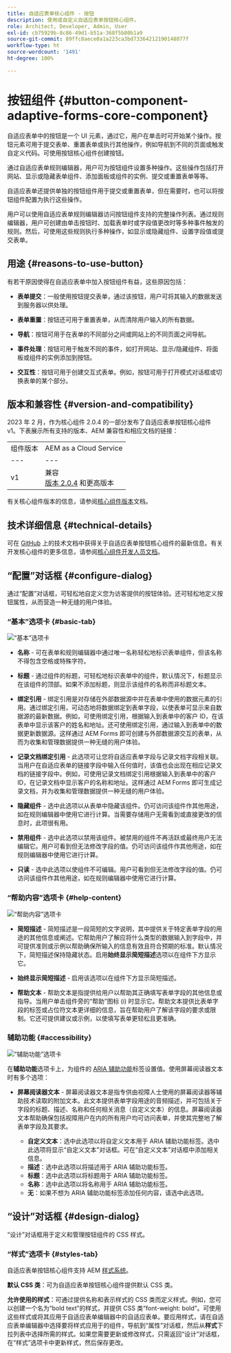 ```yaml
---
title: 自适应表单核心组件 - 按钮
description: 使用或自定义自适应表单按钮核心组件。
role: Architect, Developer, Admin, User
exl-id: cb75929b-8c86-49d1-b51a-368f5b80b1a9
source-git-commit: 89ffc8aece0a1a223ca3bd73364212190148077f
workflow-type: ht
source-wordcount: '1491'
ht-degree: 100%

---
```


# 按钮组件 {#button-component-adaptive-forms-core-component}

自适应表单中的按钮是一个 UI 元素，通过它，用户在单击时可开始某个操作。按钮元素可用于提交表单、重置表单或执行其他操作，例如导航到不同的页面或触发自定义代码。可使用按钮核心组件创建按钮。

通过自适应表单规则编辑器，用户可为按钮组件设置多种操作。这些操作包括打开网站、显示或隐藏表单组件、添加面板或组件的实例、提交或重置表单等等。

自适应表单还提供单独的按钮组件用于提交或重置表单，但在需要时，也可以将按钮组件配置为执行这些操作。

用户可以使用自适应表单规则编辑器访问按钮组件支持的完整操作列表。通过规则编辑器，用户可创建由单击按钮时、加载表单时或字段值更改时等多种事件触发的规则。然后，可使用这些规则执行多种操作，如显示或隐藏组件、设置字段值或提交表单。

## 用途 {#reasons-to-use-button}

有若干原因使得在自适应表单中加入按钮组件有益，这些原因包括：

* **表单提交**：一般使用按钮提交表单，通过该按钮，用户可将其输入的数据发送到服务器以供处理。

* **表单重置**：按钮还可用于重置表单，从而清除用户输入的所有数据。

* **导航**：按钮可用于在表单的不同部分之间或网站上的不同页面之间导航。

* **事件处理**：按钮可用于触发不同的事件，如打开网站、显示/隐藏组件、将面板或组件的实例添加到按钮。

* **交互性**：按钮可用于创建交互式表单。例如，按钮可用于打开模式对话框或切换表单的某个部分。

## 版本和兼容性 {#version-and-compatibility}

2023 年 2 月，作为核心组件 2.0.4 的一部分发布了自适应表单按钮核心组件 v1。下表展示所有支持的版本、AEM 兼容性和相应文档的链接：

|  |  |
|---|---|
| 组件版本 | AEM as a Cloud Service |
| --- | --- |
| v1 | 兼容<br>[版本 2.0.4](/help/versions.md) 和更高版本 | 兼容 | 兼容 |

有关核心组件版本的信息，请参阅[核心组件版本](/help/versions.md)文档。

<!-- ## Sample Component Output {#sample-component-output}

To experience the Accordion Component as well as see examples of its configuration options as well as HTML and JSON output, visit the [Component Library](https://adobe.com/go/aem_cmp_library_accordion). -->

## 技术详细信息 {#technical-details}

可在 [GitHub](https://github.com/adobe/aem-core-forms-components/tree/master/ui.af.apps/src/main/content/jcr_root/apps/core/fd/components/form/button/v1/button) 上的技术文档中获得关于自适应表单按钮核心组件的最新信息。有关开发核心组件的更多信息，请参阅[核心组件开发人员文档](/help/developing/overview.md)。

## “配置”对话框 {#configure-dialog}

通过“配置”对话框，可轻松地自定义您为访客提供的按钮体验。还可轻松地定义按钮属性，从而营造一种无缝的用户体验。

### “基本”选项卡 {#basic-tab}

![“基本”选项卡](/help/adaptive-forms/assets/button_basictab.png)

* **名称** - 可在表单和规则编辑器中通过唯一名称轻松地标识表单组件，但该名称不得包含空格或特殊字符。

* **标题** - 通过组件的标题，可轻松地标识表单中的组件，默认情况下，标题显示在该组件的顶部。如果不添加标题，则显示该组件的名称而非标题文本。

* **绑定引用** - 绑定引用是对存储在外部数据源中并在表单中使用的数据元素的引用。通过绑定引用，可动态地将数据绑定到表单字段，以使表单可显示来自数据源的最新数据。例如，可使用绑定引用，根据输入到表单中的客户 ID，在该表单中显示该客户的姓名和地址。还可使用绑定引用，通过输入到表单中的数据更新数据源。这样通过 AEM Forms 即可创建与外部数据源交互的表单，从而为收集和管理数据提供一种无缝的用户体验。

* **记录文档绑定引用** - 此选项可让您将自适应表单字段与记录文档字段相关联。当用户在自适应表单的链接字段中输入任何值时，该值也会出现在相应记录文档的链接字段中。例如，可使用记录文档绑定引用根据输入到表单中的客户 ID，在记录文档中显示客户的名称和地址。这样通过 AEM Forms 即可生成记录文档，并为收集和管理数据提供一种无缝的用户体验。

* **隐藏组件** - 选中此选项以从表单中隐藏该组件。仍可访问该组件作其他用途，如在规则编辑器中使用它进行计算。当需要存储用户无需看到或直接更改的信息时，此项很有用。
* **禁用组件** - 选中此选项以禁用该组件。被禁用的组件不再活跃或最终用户无法编辑它。用户可看到但无法修改字段的值。仍可访问该组件作其他用途，如在规则编辑器中使用它进行计算。
* **只读** - 选中此选项以使组件不可编辑。用户可看到但无法修改字段的值。仍可访问该组件作其他用途，如在规则编辑器中使用它进行计算。

### “帮助内容”选项卡 {#help-content}

![“帮助内容”选项卡](/help/adaptive-forms/assets/button_helptab.png)

* **简短描述** - 简短描述是一段简短的文字说明，其中提供关于特定表单字段的用途的其他信息或阐述。它帮助用户了解应将什么类型的数据输入到字段中，并可提供准则或示例以帮助确保所输入的信息有效且符合预期的标准。默认情况下，简短描述保持隐藏状态。启用&#x200B;**始终显示简短描述**&#x200B;选项以在组件下方显示它。

* **始终显示简短描述** - 启用该选项以在组件下方显示简短描述。

* **帮助文本** - 帮助文本是指提供给用户以帮助其正确填写表单字段的其他信息或指导。当用户单击组件旁的“帮助”图标 (i) 时显示它。帮助文本提供比表单字段的标签或占位符文本更详细的信息，旨在帮助用户了解该字段的要求或限制。它还可提供建议或示例，以使填写表单更轻松且更准确。

### 辅助功能 {#accessibility}

![“辅助功能”选项卡](/help/adaptive-forms/assets/button_accessibilitytab.png)


在&#x200B;**辅助功能**&#x200B;选项卡上，为组件的 [ARIA 辅助功能](https://www.w3.org/WAI/standards-guidelines/aria/)标签设置值。使用屏幕阅读器文本时有多个选项：

* **屏幕阅读器文本** - 屏幕阅读器文本是指专供由视障人士使用的屏幕阅读器等辅助技术读取的附加文本。此文本提供表单字段用途的音频描述，并可包括关于字段的标题、描述、名称和任何相关消息（自定义文本）的信息。屏幕阅读器文本帮助确保包括视障用户在内的所有用户均可访问表单，并使其完整地了解表单字段及其要求。


   * **自定义文本**：选中此选项以将自定义文本用于 ARIA 辅助功能标签。选中此选项将显示“自定义文本”对话框。可在“自定义文本”对话框中添加相关信息。
   * **描述**：选中此选项以将描述用于 ARIA 辅助功能标签。
   * **标题**：选中此选项以将标题用于 ARIA 辅助功能标签。
   * **名称**：选中此选项以将名称用于 ARIA 辅助功能标签。
   * **无**：如果不想为 ARIA 辅助功能标签添加任何内容，请选中此选项。

## “设计”对话框 {#design-dialog}

“设计”对话框用于定义和管理按钮组件的 CSS 样式。

### “样式”选项卡 {#styles-tab}

自适应表单按钮核心组件支持 AEM [样式系统](/help/get-started/authoring.md#component-styling)。

**默认 CSS 类**：可为自适应表单按钮核心组件提供默认 CSS 类。

**允许使用的样式**：可通过提供名称和表示样式的 CSS 类而定义样式。例如，您可以创建一个名为“bold text”的样式，并提供 CSS 类“font-weight: bold”。可使用这些样式或将其应用于自适应表单编辑器中的自适应表单。要应用样式，请在自适应表单编辑器中选择要将样式应用于的组件，导航到“属性”对话框，然后从&#x200B;**样式**&#x200B;下拉列表中选择所需的样式。如果您需要更新或修改样式，只需返回“设计”对话框，在“样式”选项卡中更新样式，然后保存更改。
